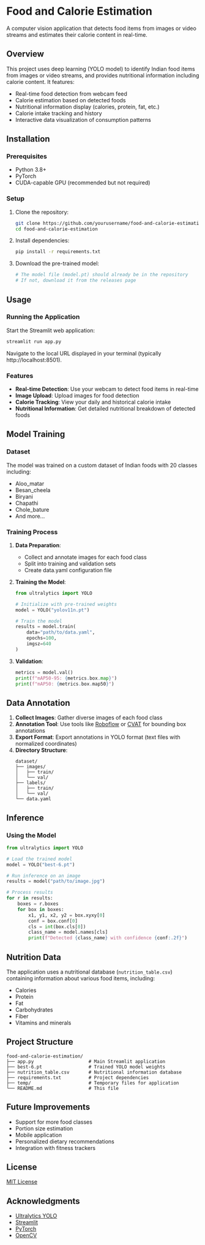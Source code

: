 # Food and Calorie Estimation

A computer vision application that detects food items from images or video streams and estimates their calorie content in real-time.

## Overview

This project uses deep learning (YOLO model) to identify Indian food items from images or video streams, and provides nutritional information including calorie content. It features:

- Real-time food detection from webcam feed
- Calorie estimation based on detected foods
- Nutritional information display (calories, protein, fat, etc.)
- Calorie intake tracking and history
- Interactive data visualization of consumption patterns

## Installation

### Prerequisites

- Python 3.8+
- PyTorch
- CUDA-capable GPU (recommended but not required)

### Setup

1. Clone the repository:
   ```bash
   git clone https://github.com/yourusername/food-and-calorie-estimation.git
   cd food-and-calorie-estimation
   ```

2. Install dependencies:
   ```bash
   pip install -r requirements.txt
   ```

3. Download the pre-trained model:
   ```bash
   # The model file (model.pt) should already be in the repository
   # If not, download it from the releases page
   ```

## Usage

### Running the Application

Start the Streamlit web application:

```bash
streamlit run app.py
```

Navigate to the local URL displayed in your terminal (typically http://localhost:8501).

### Features

- **Real-time Detection**: Use your webcam to detect food items in real-time
- **Image Upload**: Upload images for food detection
- **Calorie Tracking**: View your daily and historical calorie intake
- **Nutritional Information**: Get detailed nutritional breakdown of detected foods

## Model Training

### Dataset

The model was trained on a custom dataset of Indian foods with 20 classes including:
- Aloo_matar
- Besan_cheela
- Biryani
- Chapathi
- Chole_bature
- And more...

### Training Process

1. **Data Preparation**:
   - Collect and annotate images for each food class
   - Split into training and validation sets
   - Create data.yaml configuration file

2. **Training the Model**:
   ```python
   from ultralytics import YOLO
   
   # Initialize with pre-trained weights
   model = YOLO("yolov11n.pt")  
   
   # Train the model
   results = model.train(
       data="path/to/data.yaml",
       epochs=100,
       imgsz=640
   )
   ```

3. **Validation**:
   ```python
   metrics = model.val()
   print(f"mAP50-95: {metrics.box.map}")
   print(f"mAP50: {metrics.box.map50}")
   ```

## Data Annotation

1. **Collect Images**: Gather diverse images of each food class
2. **Annotation Tool**: Use tools like [Roboflow](https://roboflow.com/) or [CVAT](https://cvat.org/) for bounding box annotations
3. **Export Format**: Export annotations in YOLO format (text files with normalized coordinates)
4. **Directory Structure**:
   ```
   dataset/
   ├── images/
   │   ├── train/
   │   └── val/
   ├── labels/
   │   ├── train/
   │   └── val/
   └── data.yaml
   ```

## Inference

### Using the Model

```python
from ultralytics import YOLO

# Load the trained model
model = YOLO("best-6.pt")

# Run inference on an image
results = model("path/to/image.jpg")

# Process results
for r in results:
    boxes = r.boxes
    for box in boxes:
        x1, y1, x2, y2 = box.xyxy[0]
        conf = box.conf[0]
        cls = int(box.cls[0])
        class_name = model.names[cls]
        print(f"Detected {class_name} with confidence {conf:.2f}")
```

## Nutrition Data

The application uses a nutritional database (`nutrition_table.csv`) containing information about various food items, including:
- Calories
- Protein
- Fat
- Carbohydrates
- Fiber
- Vitamins and minerals

## Project Structure

```
food-and-calorie-estimation/
├── app.py                    # Main Streamlit application
├── best-6.pt                 # Trained YOLO model weights
├── nutrition_table.csv       # Nutritional information database
├── requirements.txt          # Project dependencies
├── temp/                     # Temporary files for application
└── README.md                 # This file
```

## Future Improvements

- Support for more food classes
- Portion size estimation
- Mobile application
- Personalized dietary recommendations
- Integration with fitness trackers

## License

[MIT License](LICENSE)

## Acknowledgments

- [Ultralytics YOLO](https://github.com/ultralytics/ultralytics)
- [Streamlit](https://streamlit.io/)
- [PyTorch](https://pytorch.org/)
- [OpenCV](https://opencv.org/) 
